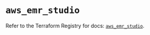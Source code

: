 # `aws_emr_studio`

Refer to the Terraform Registry for docs: [`aws_emr_studio`](https://registry.terraform.io/providers/hashicorp/aws/6.8.0/docs/resources/emr_studio).
